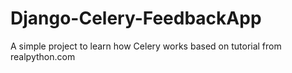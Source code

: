 # Django-Celery-FeedbackApp
A simple project to learn how Celery works based on tutorial from realpython.com
